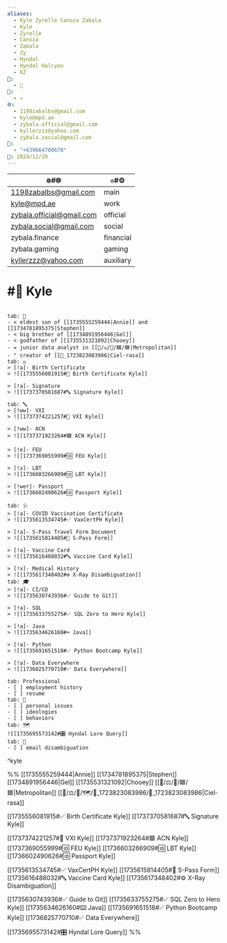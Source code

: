 ```yaml
---
aliases:
  - Kyle Zyrelle Canoza Zabala
  - Kyle
  - Zyrelle
  - Canoza
  - Zabala
  - Zy
  - Hyndal
  - Hyndal Halcyon
  - KZ
📁:
  - 👤
👤:
  - ✳️
🌐:
  - 1198zabalbs@gmail.com
  - kyle@mpd.ae
  - zybala.official@gmail.com
  - kyllerzzz@yahoo.com
  - zybala.social@gmail.com
📝:
  - "+639664700678"
📅: 2024/12/20
---
```


| `🌐`#🌐                   | `⚙️`#⚙️   |
| ------------------------- | --------- |
| 1198zabalbs@gmail.com     | main      |
| kyle@mpd.ae               | work      |
| zybala.official@gmail.com | official  |
| zybala.social@gmail.com   | social    |
| zybala.finance            | financial |
| zybala.gaming             | gaming    |
| kyllerzzz@yahoo.com       | auxiliary |

# #👤 Kyle

```tabs

tab: 👤
- < eldest son of [[1735555259444|Annie]] and [[1734781895375|Stephen]]
- < big brother of [[1734891956446|Gel]]
- < godfather of [[1735531321092|Chooey]]
- = junior data analyst in [[📁/⚖️/💼/🟦/🟦|Metropolitan]]
- " creator of [[📁_1723823083986|Ciel-rasa]]
tab: ⚖️
> [!a]- Birth Certificate
> ![[1735556081915#👤 Birth Certificate Kyle]]

> [!a]- Signature
> ![[1737370581687#🔤 Signature Kyle]]

tab: 🔤
> [!ww]- VXI
> ![[1737374221257#💼 VXI Kyle]]

> [!ww]- ACN
> ![[1737371923264#🟪 ACN Kyle]]

> [!e]- FEU
> ![[1737369055999#🆔 FEU Kyle]]

> [!x]- LBT
> ![[1736603266909#🆔 LBT Kyle]]

> [!wer]- Passport
> ![[1736602490626#🆔 Passport Kyle]]

tab: 🩺
> [!a]- COVID Vaccination Certificate
> ![[1735613534745#✅ VaxCertPH Kyle]]

> [!a]- S-Pass Travel Form Document
> ![[1735615814405#📍 S-Pass Form]]

> [!a]- Vaccine Card
> ![[1735616488032#🔤 Vaccine Card Kyle]]

> [!x]- Medical History
> ![[1735617348402#⚙️ X-Ray Disambiguation]]
tab: 🎓
> [!a]- CI/CD
> ![[1735630743936#✅ Guide to Git]]

> [!a]- SQL
> ![[1735633755275#✅ SQL Zero to Hero Kyle]]

> [!a]- Java
> ![[1735634626160#⌨️ Java]]

> [!a]- Python
> ![[1735691651518#✅ Python Bootcamp Kyle]]

> [!a]- Data Everywhere
> ![[1736825770710#✅ Data Everywhere]]

tab: Professional
- [ ] employment history
- [ ] resume
tab: 🧠
- [ ] personal issues
- [ ] ideologies
- [ ] behaviors
tab: 🗺️
![[1735695573142#🎛️ Hyndal Lore Query]]
tab: 📝
- [ ] email disambiguation
```

^kyle

%%
[[1735555259444|Annie]]
[[1734781895375|Stephen]]
[[1734891956446|Gel]]
[[1735531321092|Chooey]]
[[📁/⚖️/💼/🟦/🟦|Metropolitan]]
[[📁/⚖️/📍/🗺️/📁_1723823083986/📁_1723823083986|Ciel-rasa]]

[[1735556081915#✅ Birth Certificate Kyle]]
[[1737370581687#🔤 Signature Kyle]]

[[1737374221257#💼 VXI Kyle]]
[[1737371923264#🟪 ACN Kyle]]
[[1737369055999#🆔 FEU Kyle]]
[[1736603266909#🆔 LBT Kyle]]
[[1736602490626#🆔 Passport Kyle]]

[[1735613534745#✅ VaxCertPH Kyle]]
[[1735615814405#📍 S-Pass Form]]
[[1735616488032#🔤 Vaccine Card Kyle]]
[[1735617348402#⚙️ X-Ray Disambiguation]]

[[1735630743936#✅ Guide to Git]]
[[1735633755275#✅ SQL Zero to Hero Kyle]]
[[1735634626160#⌨️ Java]]
[[1735691651518#✅ Python Bootcamp Kyle]]
[[1736825770710#✅ Data Everywhere]]

[[1735695573142#🎛️ Hyndal Lore Query]]
%%